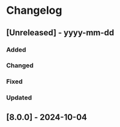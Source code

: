# Changelog
## [Unreleased] - yyyy-mm-dd

### Added

### Changed

### Fixed

### Updated

## [8.0.0] - 2024-10-04
